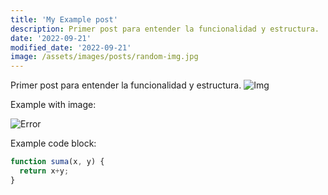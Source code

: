 ```yaml
---
title: 'My Example post'
description: Primer post para entender la funcionalidad y estructura.
date: '2022-09-21'
modified_date: '2022-09-21'
image: /assets/images/posts/random-img.jpg
---
```


Primer post para entender la funcionalidad y estructura.
![Img](@@baseUrl@@/assets/images/posts/blog.jpg)

Example with image:

![Error](@@baseUrl@@/assets/images/posts/error.png)

Example code block:

```js
function suma(x, y) {
  return x+y;
}
```
